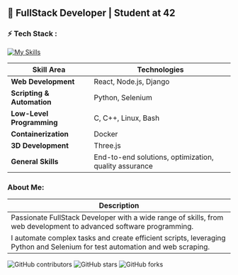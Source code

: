 ## 🚀 FullStack Developer | Student at **42**

### ⚡️ Tech Stack :

[![My Skills](https://skillicons.dev/icons?i=docker,c,cpp,linux,bash,react,threejs,nodejs,django,python,selenium)](https://skillicons.dev)

| **Skill Area**                | **Technologies**                                               |
|-------------------------------|--------------------------------------------------------------|
| **Web Development**           | React, Node.js, Django                                       |
| **Scripting & Automation**    | Python, Selenium                                             |
| **Low-Level Programming**     | C, C++, Linux, Bash                                         |
| **Containerization**          | Docker                                                       |
| **3D Development**            | Three.js                                                    |
| **General Skills**            | End-to-end solutions, optimization, quality assurance       |

### About Me:

| **Description**                                                                                                           |
|---------------------------------------------------------------------------------------------------------------------------|
| Passionate FullStack Developer with a wide range of skills, from web development to advanced software programming.       |
| I automate complex tasks and create efficient scripts, leveraging Python and Selenium for test automation and web scraping. |

![GitHub contributors](https://img.shields.io/github/contributors/{username}/{repository})
![GitHub stars](https://img.shields.io/github/stars/{username}/{repository}?style=social)
![GitHub forks](https://img.shields.io/github/forks/{username}/{repository}?style=social)
